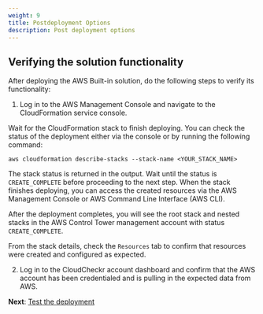 ```yaml
---
weight: 9
title: Postdeployment Options
description: Post deployment options
---
```


## Verifying the solution functionality

After deploying the AWS Built-in solution, do the following steps to verify its functionality:

1. Log in to the AWS Management Console and navigate to the CloudFormation service console.

Wait for the CloudFormation stack to finish deploying. You can check the status of the deployment either via the console or by running the following command:

   ```
   aws cloudformation describe-stacks --stack-name <YOUR_STACK_NAME>
   ```

   The stack status is returned in the output. Wait until the status is `CREATE_COMPLETE` before proceeding to the next step. When the stack finishes deploying, you can access the created resources via the AWS Management Console or AWS Command Line Interface (AWS CLI).

After the deployment completes, you will see the root stack and nested stacks in the AWS Control Tower management account with status `CREATE_COMPLETE`.

From the stack details, check the `Resources` tab to confirm that resources were created and configured as expected.

2. Log in to the CloudCheckr account dashboard and confirm that the AWS account has been credentialed and is pulling in the expected data from AWS.

**Next**: [Test the deployment](/test-deployment/index.html)